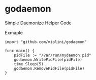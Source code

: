 godaemon
========

Simple Daemonize Helper Code


Exmaple

```
import "github.com/miolini/godaemon"

func main() {
    pidFile := "/var/run/mydaemon.pid"
    godaemon.WritePidFile(pidFile)
    time.Sleep(5)
    godaemon.RemovePidFile(pidFile)
}
```


